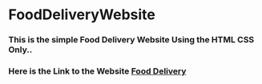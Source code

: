 # FoodDeliveryWebsite
### This is the simple Food Delivery Website Using the HTML CSS Only..
### Here is the Link to the Website [Food Delivery](http://mananaggarwal.me/FoodDeliveryWebsite/)
